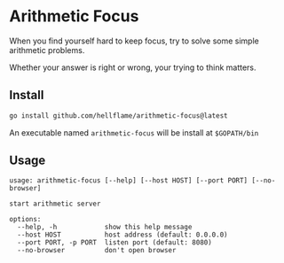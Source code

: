 # Arithmetic Focus

When you find yourself hard to keep focus, try to solve some simple arithmetic problems.

Whether your answer is right or wrong, your trying to think matters.

## Install

```bash
go install github.com/hellflame/arithmetic-focus@latest
```

An executable named `arithmetic-focus` will be install at `$GOPATH/bin`

## Usage

```
usage: arithmetic-focus [--help] [--host HOST] [--port PORT] [--no-browser]

start arithmetic server

options:
  --help, -h            show this help message
  --host HOST           host address (default: 0.0.0.0)
  --port PORT, -p PORT  listen port (default: 8080)
  --no-browser          don't open browser
```


